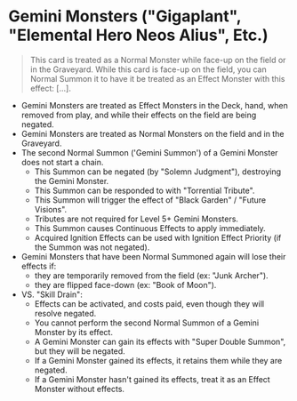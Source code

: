 # Gemini Monsters ("Gigaplant", "Elemental Hero Neos Alius", Etc.)

> This card is treated as a Normal Monster while face-up on the field or in the Graveyard. While this card is face-up on the field, you can Normal Summon it to have it be treated as an Effect Monster with this effect: \[...\].

*   Gemini Monsters are treated as Effect Monsters in the Deck, hand, when removed from play, and while their effects on the field are being negated.
*   Gemini Monsters are treated as Normal Monsters on the field and in the Graveyard.
*   The second Normal Summon ('Gemini Summon') of a Gemini Monster does not start a chain.
    *   This Summon can be negated (by "Solemn Judgment"), destroying the Gemini Monster.
    *   This Summon can be responded to with "Torrential Tribute".
    *   This Summon will trigger the effect of "Black Garden" / "Future Visions".
    *   Tributes are not required for Level 5+ Gemini Monsters.
    *   This Summon causes Continuous Effects to apply immediately.
    *   Acquired Ignition Effects can be used with Ignition Effect Priority (if the Summon was not negated).
*   Gemini Monsters that have been Normal Summoned again will lose their effects if:
    *   they are temporarily removed from the field (ex: "Junk Archer").
    *   they are flipped face-down (ex: "Book of Moon").
*   VS. "Skill Drain":
    *   Effects can be activated, and costs paid, even though they will resolve negated.
    *   You cannot perform the second Normal Summon of a Gemini Monster by its effect.
    *   A Gemini Monster can gain its effects with "Super Double Summon", but they will be negated.
    *   If a Gemini Monster gained its effects, it retains them while they are negated.
    *   If a Gemini Monster hasn't gained its effects, treat it as an Effect Monster without effects.
